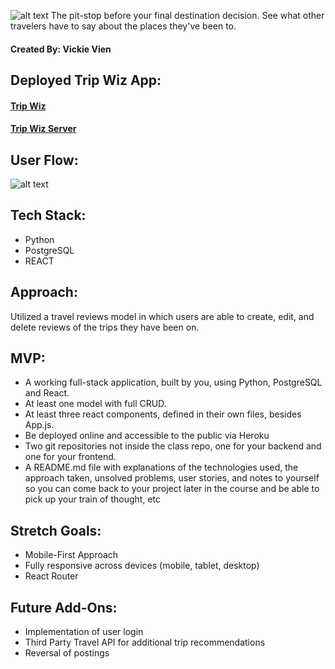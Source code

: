 ![alt text](https://i.imgur.com/P5cMDO2.png "Trip Wiz Logo")
The pit-stop before your final destination decision. See what other travelers have to say about the places they've been to.

#### Created By: Vickie Vien


## Deployed Trip Wiz App:
#### [Trip Wiz](http://trip-wiz.herokuapp.com/)
#### [Trip Wiz Server](https://dashboard.heroku.com/apps/trip-wiz-api)


## User Flow:
![alt text](https://i.imgur.com/PvQHokE.png "Trip Wiz userflow")


## Tech Stack:
- Python
- PostgreSQL
- REACT


## Approach:
Utilized a travel reviews model in which users are able to create, edit, and delete reviews of the trips they have been on.


## MVP:
- A working full-stack application, built by you, using Python, PostgreSQL and React.
- At least one model with full CRUD.
- At least three react components, defined in their own files, besides App.js.
- Be deployed online and accessible to the public via Heroku
- Two git repositories not inside the class repo, one for your backend and one for your frontend.
- A README.md file with explanations of the technologies used, the approach taken, unsolved problems, user stories, and notes to yourself so you can come back to your project later in the course and be able to pick up your train of thought, etc


## Stretch Goals:
- Mobile-First Approach
- Fully responsive across devices (mobile, tablet, desktop)
- React Router

## Future Add-Ons:
- Implementation of user login
- Third Party Travel API for additional trip recommendations
- Reversal of postings
